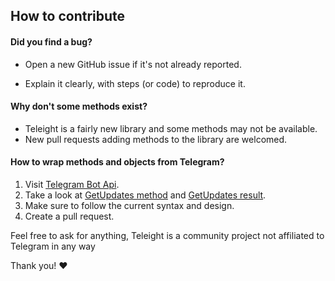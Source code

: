 ## How to contribute
#### **Did you find a bug?**
* Open a new GitHub issue if it's not already reported.

* Explain it clearly, with steps (or code) to reproduce it. 

#### **Why don't some methods exist?**
* Teleight is a fairly new library and some methods may not be available.
* New pull requests adding methods to the library are welcomed.

#### **How to wrap methods and objects from Telegram?**
1. Visit [Telegram Bot Api](https://core.telegram.org/bots/api).
2. Take a look at [GetUpdates method](https://github.com/Teleight/TeleightBots/blob/master/src/main/java/org/teleight/teleightbots/api/methods/GetUpdates.java) and [GetUpdates result](https://github.com/Teleight/TeleightBots/blob/master/src/main/java/org/teleight/teleightbots/api/objects/Update.java).
3. Make sure to follow the current syntax and design.
4. Create a pull request.

Feel free to ask for anything, Teleight is a community project not affiliated to Telegram in any way

Thank you! ❤️
